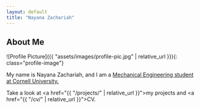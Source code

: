 ```yaml
---
layout: default
title: "Nayana Zachariah"
---
```


## About Me


![Profile Picture]({{ "assets/images/profile-pic.jpg" | relative_url }}){: class="profile-image"}

 
My name is Nayana Zachariah, and I am a [Mechanical Engineering student at Cornell University.](#)


Take a look at <a href="{{ "/projects/" | relative_url }}">my projects</a> and <a href="{{ "/cv/" | relative_url }}">CV</a>.
